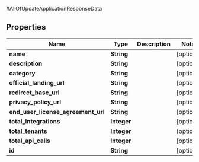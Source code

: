 #AllOfUpdateApplicationResponseData

## Properties
Name | Type | Description | Notes
------------ | ------------- | ------------- | -------------
**name** | **String** |  | [optional] 
**description** | **String** |  | [optional] 
**category** | **String** |  | [optional] 
**official_landing_url** | **String** |  | [optional] 
**redirect_base_url** | **String** |  | [optional] 
**privacy_policy_url** | **String** |  | [optional] 
**end_user_license_agreement_url** | **String** |  | [optional] 
**total_integrations** | **Integer** |  | [optional] 
**total_tenants** | **Integer** |  | [optional] 
**total_api_calls** | **Integer** |  | [optional] 
**id** | **String** |  | [optional] 

